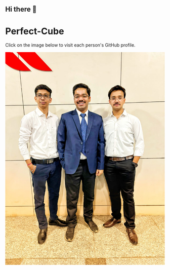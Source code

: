## Hi there 👋

<!--

**Here are some ideas to get you started:**

🙋‍♀️ A short introduction - what is your organization all about?
🌈 Contribution guidelines - how can the community get involved?
👩‍💻 Useful resources - where can the community find your docs? Is there anything else the community should know?
🍿 Fun facts - what does your team eat for breakfast?
🧙 Remember, you can do mighty things with the power of [Markdown](https://docs.github.com/github/writing-on-github/getting-started-with-writing-and-formatting-on-github/basic-writing-and-formatting-syntax)
-->
# Perfect-Cube

Click on the image below to visit each person's GitHub profile.

[![People](https://github.com/Perfect-Cube/Perfect-Cube/blob/main/assets/WhatsApp%20Image%202024-05-27%20at%209.06.18%20PM.jpeg)](https://perfect-cube.github.io/Perfect-Cube/index.html)
